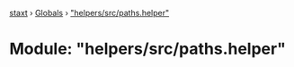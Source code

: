 [staxt](../README.md) › [Globals](../globals.md) › ["helpers/src/paths.helper"](_helpers_src_paths_helper_.md)

# Module: "helpers/src/paths.helper"


